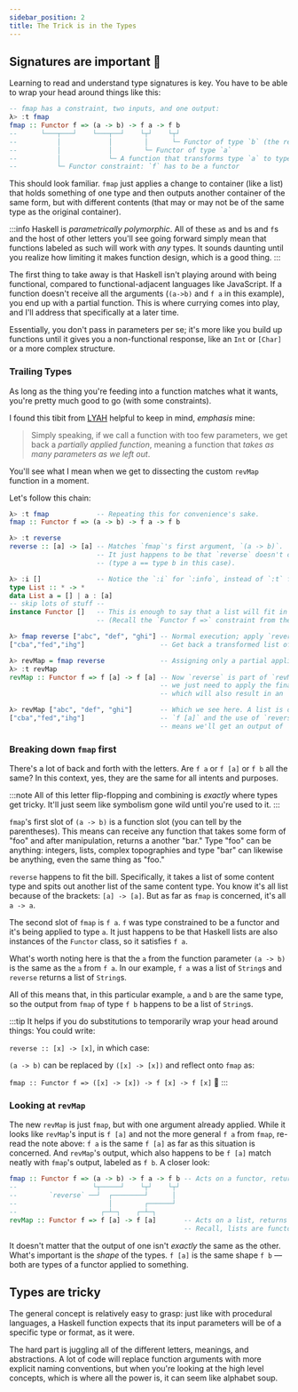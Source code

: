 ```yaml
---
sidebar_position: 2
title: The Trick is in the Types
---
```


## Signatures are important 🔑

Learning to read and understand type signatures is key. You have to be able to wrap your head around things like this:

```haskell
-- fmap has a constraint, two inputs, and one output:
λ> :t fmap
fmap :: Functor f => (a -> b) -> f a -> f b
--      └───┬───┘    └───┬──┘    └┬┘    └┬┘
--          │            │        │      └─ Functor of type `b` (the result)
--          │            │        └─ Functor of type `a`
--          │            └─ A function that transforms type `a` to type `b`
--          └─ Functor constraint: `f` has to be a functor
```

This should look familiar. `fmap` just applies a change to container (like a list) that holds something of one type and then outputs another container of the same form, but with different contents (that may or may not be of the same type as the original container).

:::info
Haskell is _parametrically polymorphic_. All of these `a`s and `b`s and `f`s and the host of other letters you'll see going forward simply mean that functions labeled as such will work with _any_ types. It sounds daunting until you realize how limiting it makes function design, which is a good thing.
:::

The first thing to take away is that Haskell isn't playing around with being functional, compared to functional-adjacent languages like JavaScript. If a function doesn't receive all the arguments (`(a->b)` and `f a` in this example), you end up with a partial function. This is where currying comes into play, and I'll address that specifically at a later time.

Essentially, you don't pass in parameters per se; it's more like you build up functions until it gives you a non-functional response, like an `Int` or `[Char]` or a more complex structure.

### Trailing Types

As long as the thing you're feeding into a function matches what it wants, you're pretty much good to go (with some constraints).

I found this tibit from [LYAH](https://learnyouahaskell.com/higher-order-functions#curried-functions) helpful to keep in mind, _emphasis_ mine:

> Simply speaking, if we call a function with too few parameters, we get back a _partially applied function_, meaning a function that _takes as many parameters as we left out_.

You'll see what I mean when we get to dissecting the custom `revMap` function in a moment.

Let's follow this chain:

```haskell
λ> :t fmap            -- Repeating this for convenience's sake.
fmap :: Functor f => (a -> b) -> f a -> f b

λ> :t reverse
reverse :: [a] -> [a] -- Matches `fmap`'s first argument, `(a -> b)`.
                      -- It just happens to be that `reverse` doesn't change the type.
                      -- (type a == type b in this case).

λ> :i []              -- Notice the `:i` for `:info`, instead of `:t` for `:type`.
type List :: * -> *
data List a = [] | a : [a]
-- skip lots of stuff --
instance Functor []   -- This is enough to say that a list will fit in with `f a`.
                      -- (Recall the `Functor f =>` constraint from the signature).

λ> fmap reverse ["abc", "def", "ghi"] -- Normal execution; apply `reverse` to list of `Strings`.
["cba","fed","ihg"]                   -- Get back a transformed list of `Strings`.

λ> revMap = fmap reverse              -- Assigning only a partial application.
λ> :t revMap
revMap :: Functor f => f [a] -> f [a] -- Now `reverse` is part of `revMap`, so
                                      -- we just need to apply the final `f a`
                                      -- which will also result in an `f a`

λ> revMap ["abc", "def", "ghi"]       -- Which we see here. A list is of type
["cba","fed","ihg"]                   -- `f [a]` and the use of `reverse`
                                      -- means we'll get an output of `f [a]` as well.
```

### Breaking down `fmap` first

There's a lot of back and forth with the letters. Are `f a` or `f [a]` or `f b` all the same? In this context, yes, they are the same for all intents and purposes.

:::note
All of this letter flip-flopping and combining is _exactly_ where types get tricky. It'll just seem like symbolism gone wild until you're used to it.
:::



`fmap`'s first slot of `(a -> b)` is a function slot (you can tell by the parentheses). This means can receive any function that takes some form of "foo" and after manipulation, returns a another "bar." Type "foo" can be anything: integers, lists, complex topographies and type "bar" can likewise be anything, even the same thing as "foo."

`reverse` happens to fit the bill. Specifically, it takes a list of some content type and spits out another list of the same content type. You know it's all list because of the brackets: `[a] -> [a]`. But as far as `fmap` is concerned, it's all `a -> a`.

The second slot of `fmap` is `f a`. `f` was type constrained to be a functor and it's being applied to type `a`. It just happens to be that Haskell lists are also instances of the `Functor` class, so it satisfies `f a`.

What's worth noting here is that the `a` from the function parameter `(a -> b)` is the same as the `a` from `f a`. In our example, `f a` was a list of `String`s and `reverse` returns a list of `String`s.

All of this means that, in this particular example, `a` and `b` are the same type, so the output from `fmap` of type `f b` happens to be a list of `String`s. 

:::tip
It helps if you do substitutions to temporarily wrap your head around things:
You could write:

`reverse :: [x] -> [x]`, in which case:

`(a -> b)` can be replaced by `([x] -> [x])` and reflect onto `fmap` as:

`fmap :: Functor f => ([x] -> [x]) -> f [x] -> f [x]` 🍻
:::

### Looking at `revMap`
The new `revMap` is just `fmap`, but with one argument already applied. While it looks like `revMap`'s input is `f [a]` and not the more general `f a` from `fmap`, re-read the note above: `f a` is the same `f [a]` as far as this situation is concerned. And `revMap`'s output, which also happens to be `f [a]` match neatly with `fmap`'s output, labeled as `f b`. A closer look:

```haskell
fmap :: Functor f => (a -> b) -> f a -> f b -- Acts on a functor, returns a functor.
--                   └┬─────┘    └┬┘    └┬┘
--        `reverse` ──┘  ┌────────┘      │
--                       │        ┌──────┘
--                     ┌─┴─┐    ┌─┴─┐
revMap :: Functor f => f [a] -> f [a]       -- Acts on a list, returns a list.
                                            -- Recall, lists are functors.
```
It doesn't matter that the output of one isn't _exactly_ the same as the other. What's important is the _shape_ of the types. `f [a]` is the same shape `f b` &mdash; both are types of a functor applied to something.

## Types are tricky

The general concept is relatively easy to grasp: just like with procedural languages, a Haskell function expects that its input parameters will be of a specific type or format, as it were.

The hard part is juggling all of the different letters, meanings, and abstractions. A lot of code will replace function arguments with more explicit naming conventions, but when you're looking at the high level concepts, which is where all the power is, it can seem like alphabet soup.

